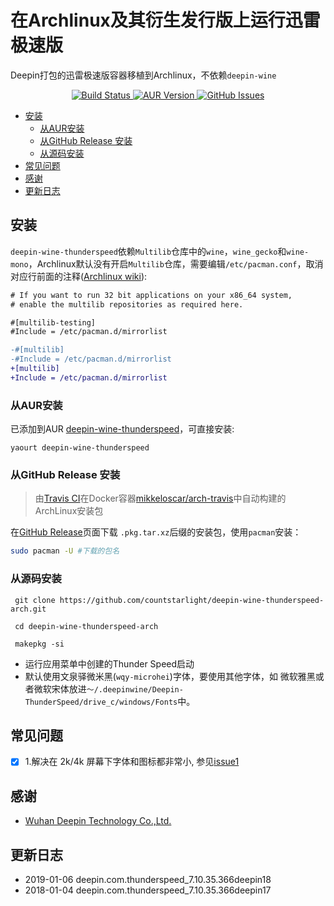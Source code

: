 在Archlinux及其衍生发行版上运行迅雷极速版
=======

Deepin打包的迅雷极速版容器移植到Archlinux，不依赖`deepin-wine`

<p align="center">
  <a href="https://travis-ci.org/countstarlight/deepin-wine-thunderspeed-arch">
    <img src="https://travis-ci.org/countstarlight/deepin-wine-thunderspeed-arch.svg?branch=master" alt="Build Status">
  </a>
  <a href="https://aur.archlinux.org/packages/deepin-wine-thunderspeed/">
    <img src="https://img.shields.io/aur/version/deepin-wine-thunderspeed.svg" alt="AUR Version">
  </a>
  <a href="https://github.com/countstarlight/deepin-wine-thunderspeed-arch/issues">
    <img src="https://img.shields.io/github/issues/countstarlight/deepin-wine-thunderspeed-arch.svg" alt="GitHub Issues">
  </a>
</p>

<!-- TOC -->

- [安装](#安装)
    - [从AUR安装](#从aur安装)
    - [从GitHub Release 安装](#从github-release-安装)
    - [从源码安装](#从源码安装)
- [常见问题](#常见问题)
- [感谢](#感谢)
- [更新日志](#更新日志)

<!-- /TOC -->

## 安装

`deepin-wine-thunderspeed`依赖`Multilib`仓库中的`wine`，`wine_gecko`和`wine-mono`，Archlinux默认没有开启`Multilib`仓库，需要编辑`/etc/pacman.conf`，取消对应行前面的注释([Archlinux wiki](https://wiki.archlinux.org/index.php/Official_repositories#multilib)):

```diff
# If you want to run 32 bit applications on your x86_64 system,
# enable the multilib repositories as required here.

#[multilib-testing]
#Include = /etc/pacman.d/mirrorlist

-#[multilib]
-#Include = /etc/pacman.d/mirrorlist
+[multilib]
+Include = /etc/pacman.d/mirrorlist
```

### 从AUR安装

已添加到AUR [deepin-wine-thunderspeed](https://aur.archlinux.org/packages/deepin-wine-thunderspeed/)，可直接安装:

```shell
yaourt deepin-wine-thunderspeed
```

### 从GitHub Release 安装

> 由[Travis CI](https://travis-ci.org/countstarlight/deepin-wine-thunderspeed-arch)在Docker容器[mikkeloscar/arch-travis](https://hub.docker.com/r/mikkeloscar/arch-travis)中自动构建的ArchLinux安装包

在[GitHub Release](https://github.com/countstarlight/deepin-wine-thunderspeed-arch/releases)页面下载 `.pkg.tar.xz`后缀的安装包，使用`pacman`安装：

```bash
sudo pacman -U #下载的包名
```

### 从源码安装

```shell
 git clone https://github.com/countstarlight/deepin-wine-thunderspeed-arch.git

 cd deepin-wine-thunderspeed-arch
  
 makepkg -si
```

* 运行应用菜单中创建的Thunder Speed启动
* 默认使用文泉驿微米黑(`wqy-microhei`)字体，要使用其他字体，如 微软雅黑或者微软宋体放进`～/.deepinwine/Deepin-ThunderSpeed/drive_c/windows/Fonts`中。

## 常见问题

- [x] 1.解决在 2k/4k 屏幕下字体和图标都非常小, 参见[issue1](https://github.com/countstarlight/deepin-wine-tim-arch/issues/1)

## 感谢

* [Wuhan Deepin Technology Co.,Ltd.](http://www.deepin.org/)

## 更新日志

* 2019-01-06 deepin.com.thunderspeed_7.10.35.366deepin18
* 2018-01-04 deepin.com.thunderspeed_7.10.35.366deepin17